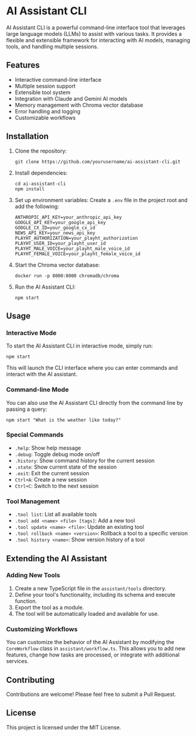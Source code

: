 # AI Assistant CLI

AI Assistant CLI is a powerful command-line interface tool that leverages large language models (LLMs) to assist with various tasks. It provides a flexible and extensible framework for interacting with AI models, managing tools, and handling multiple sessions.

## Features

- Interactive command-line interface
- Multiple session support
- Extensible tool system
- Integration with Claude and Gemini AI models
- Memory management with Chroma vector database
- Error handling and logging
- Customizable workflows

## Installation

1. Clone the repository:
   ```
   git clone https://github.com/yourusername/ai-assistant-cli.git
   ```

2. Install dependencies:
   ```
   cd ai-assistant-cli
   npm install
   ```

3. Set up environment variables:
   Create a `.env` file in the project root and add the following:
   ```
   ANTHROPIC_API_KEY=your_anthropic_api_key
   GOOGLE_API_KEY=your_google_api_key
   GOOGLE_CX_ID=your_google_cx_id
   NEWS_API_KEY=your_news_api_key
   PLAYHT_AUTHORIZATION=your_playht_authorization
   PLAYHT_USER_ID=your_playht_user_id
   PLAYHT_MALE_VOICE=your_playht_male_voice_id
   PLAYHT_FEMALE_VOICE=your_playht_female_voice_id
   ```

4. Start the Chroma vector database:
   ```
   docker run -p 8000:8000 chromadb/chroma
   ```

5. Run the AI Assistant CLI:
   ```
   npm start
   ```

## Usage

### Interactive Mode

To start the AI Assistant CLI in interactive mode, simply run:

```
npm start
```

This will launch the CLI interface where you can enter commands and interact with the AI assistant.

### Command-line Mode

You can also use the AI Assistant CLI directly from the command line by passing a query:

```
npm start "What is the weather like today?"
```

### Special Commands

- `.help`: Show help message
- `.debug`: Toggle debug mode on/off
- `.history`: Show command history for the current session
- `.state`: Show current state of the session
- `.exit`: Exit the current session
- `Ctrl+A`: Create a new session
- `Ctrl+C`: Switch to the next session

### Tool Management

- `.tool list`: List all available tools
- `.tool add <name> <file> [tags]`: Add a new tool
- `.tool update <name> <file>`: Update an existing tool
- `.tool rollback <name> <version>`: Rollback a tool to a specific version
- `.tool history <name>`: Show version history of a tool

## Extending the AI Assistant

### Adding New Tools

1. Create a new TypeScript file in the `assistant/tools` directory.
2. Define your tool's functionality, including its schema and execute function.
3. Export the tool as a module.
4. The tool will be automatically loaded and available for use.

### Customizing Workflows

You can customize the behavior of the AI Assistant by modifying the `CoreWorkflow` class in `assistant/workflow.ts`. This allows you to add new features, change how tasks are processed, or integrate with additional services.

## Contributing

Contributions are welcome! Please feel free to submit a Pull Request.

## License

This project is licensed under the MIT License.